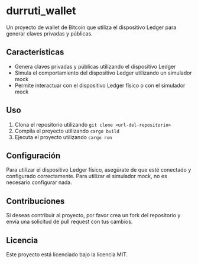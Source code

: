 # durruti_wallet

Un proyecto de wallet de Bitcoin que utiliza el dispositivo Ledger para generar claves privadas y públicas.

## Características

* Genera claves privadas y públicas utilizando el dispositivo Ledger
* Simula el comportamiento del dispositivo Ledger utilizando un simulador mock
* Permite interactuar con el dispositivo Ledger físico o con el simulador mock

## Uso

1. Clona el repositorio utilizando `git clone <url-del-repositorio>`
2. Compila el proyecto utilizando `cargo build`
3. Ejecuta el proyecto utilizando `cargo run`

## Configuración

Para utilizar el dispositivo Ledger físico, asegúrate de que esté conectado y configurado correctamente. Para utilizar el simulador mock, no es necesario configurar nada.

## Contribuciones

Si deseas contribuir al proyecto, por favor crea un fork del repositorio y envía una solicitud de pull request con tus cambios.

## Licencia

Este proyecto está licenciado bajo la licencia MIT.
